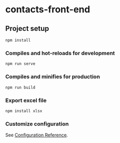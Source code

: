 # contacts-front-end

## Project setup
```
npm install
```

### Compiles and hot-reloads for development
```
npm run serve
```

### Compiles and minifies for production
```
npm run build
```

### Export excel file
```
npm install xlsx
```

### Customize configuration
See [Configuration Reference](https://cli.vuejs.org/config/).
